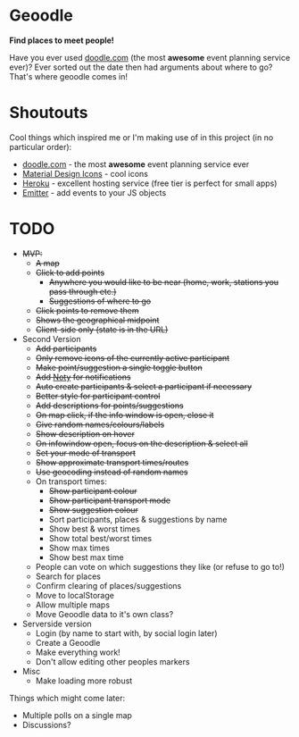 # Geoodle

**Find places to meet people!**

Have you ever used [doodle.com](https://doodle.com) (the most **awesome** event planning service ever)? Ever sorted out the date then had arguments about where to go? That's where geoodle comes in!


# Shoutouts

Cool things which inspired me or I'm making use of in this project (in no particular order):
* [doodle.com](https://doodle.com) - the most **awesome** event planning service ever
* [Material Design Icons](https://material.io/icons/) - cool icons
* [Heroku](https://heroku.com) - excellent hosting service (free tier is perfect for small apps)
* [Emitter](https://github.com/component/emitter) - add events to your JS objects


# TODO

* ~~MVP:~~
  * ~~A map~~
  * ~~Click to add points~~
    * ~~Anywhere you would like to be near (home, work, stations you pass through etc.)~~
    * ~~Suggestions of where to go~~
  * ~~Click points to remove them~~
  * ~~Shows the geographical midpoint~~
  * ~~Client-side only (state is in the URL)~~
* Second Version
  * ~~Add participants~~
  * ~~Only remove icons of the currently active participant~~
  * ~~Make point/suggestion a single toggle button~~
  * ~~Add [Noty](http://ned.im/noty/) for notifications~~
  * ~~Auto create participants & select a participant if necessary~~
  * ~~Better style for participant control~~
  * ~~Add descriptions for points/suggestions~~
  * ~~On map click, if the info window is open, close it~~
  * ~~Give random names/colours/labels~~
  * ~~Show description on hover~~
  * ~~On infowindow open, focus on the description & select all~~
  * ~~Set your mode of transport~~
  * ~~Show approximate transport times/routes~~
  * ~~Use geocoding instead of random names~~
  * On transport times:
    * ~~Show participant colour~~
    * ~~Show participant transport mode~~
    * ~~Show suggestion colour~~
    * Sort participants, places & suggestions by name
    * Show best & worst times
    * Show total best/worst times
    * Show max times
    * Show best max time
  * People can vote on which suggestions they like (or refuse to go to!)
  * Search for places
  * Confirm clearing of places/suggestions
  * Move to localStorage
  * Allow multiple maps
  * Move Geoodle data to it's own class?
* Serverside version
  * Login (by name to start with, by social login later)
  * Create a Geoodle
  * Make everything work!
  * Don't allow editing other peoples markers
* Misc
  * Make loading more robust


Things which might come later:

* Multiple polls on a single map
* Discussions?

